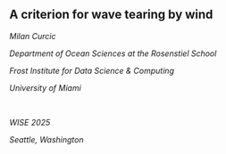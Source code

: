 <section>

## A criterion for wave tearing by wind

_Milan Curcic_


_Department of Ocean Sciences at the Rosenstiel School_

_Frost Institute for Data Science & Computing_

_University of Miami_

</br>

_WISE 2025_

_Seattle, Washington_
</section>